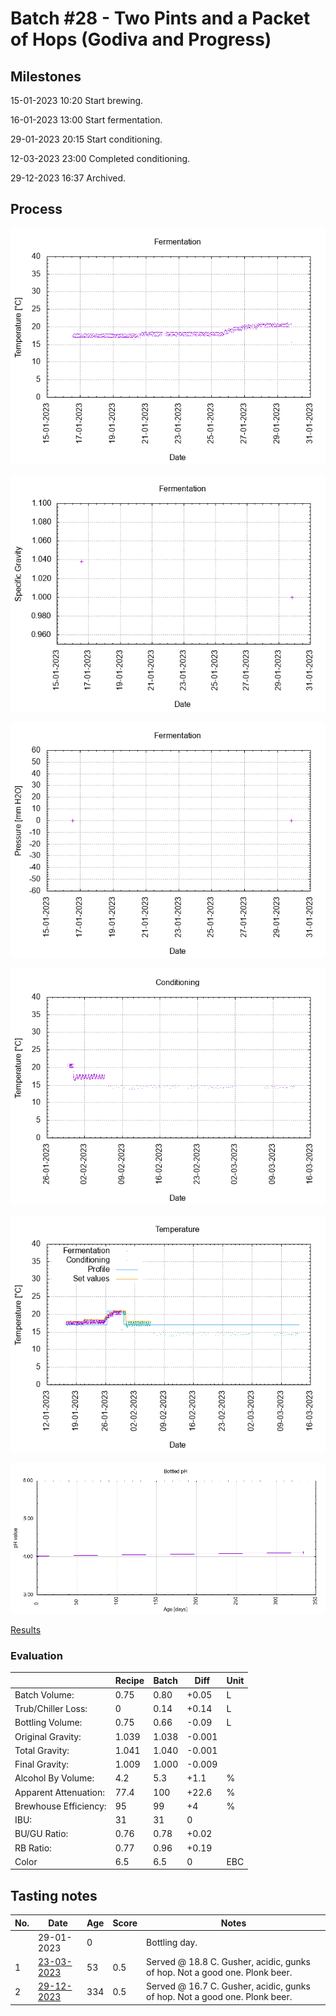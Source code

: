 # Batch #28 - Two Pints and a Packet of Hops (Godiva and Progress)

## Milestones

15-01-2023 10:20 Start brewing.

16-01-2023 13:00 Start fermentation.

29-01-2023 20:15 Start conditioning.

12-03-2023 23:00 Completed conditioning.

29-12-2023 16:37 Archived.

## Process

![fermentation](fermentation.png)

![specific gravity](gravity.png)

![pressure](pressure.png)

![conditioning](conditioning.png)

![temperature](temperature.png)

![bottled pH](bottled_ph.png)

[Results](./Batch_28_Two_Pints_and_a_Packet_of_Hops_Godiva_and_Progress_results.pdf)

### Evaluation

|                         | Recipe | Batch | Diff   | Unit |
|-------------------------|--------|-------|--------|------|
| Batch Volume:           | 0.75   | 0.80  | +0.05  | L    |
| Trub/Chiller Loss:      | 0      | 0.14  | +0.14  | L    |
| Bottling Volume:        | 0.75   | 0.66  | -0.09  | L    |
| Original Gravity:       | 1.039  | 1.038 | -0.001 |      |
| Total Gravity:          | 1.041  | 1.040 | -0.001 |      |
| Final Gravity:          | 1.009  | 1.000 | -0.009 |      |
| Alcohol By Volume:      | 4.2    | 5.3   | +1.1   | %    |
| Apparent Attenuation:   | 77.4   | 100   | +22.6  | %    |
| Brewhouse Efficiency:   | 95     | 99    | +4     | %    |
| IBU:                    | 31     | 31    | 0      |      |
| BU/GU Ratio:            | 0.76   | 0.78  | +0.02  |      |
| RB Ratio:               | 0.77   | 0.96  | +0.19  |      |
| Color                   | 6.5    | 6.5   | 0      | EBC  |

## Tasting notes

| No. | Date       | Age | Score | Notes |
|-----|------------|-----|-------|-------|
|     | 29-01-2023 |   0 |       | Bottling day. |
|   1 | [23-03-2023](20230323_Batch_28_Two_Pints_and_a_Packet_of_Hops_Godiva_and_Progress_BJCP_Scoresheet-1_2.pdf) |  53 |  0.5  | Served @ 18.8 C. Gusher, acidic, gunks of hop. Not a good one. Plonk beer. |
|   2 | [29-12-2023](20231229_Batch_28_Two_Pints_and_a_Packet_of_Hops_Godiva_and_Progress_BJCP_Scoresheet-2_2.pdf) | 334 |  0.5  | Served @ 16.7 C. Gusher, acidic, gunks of hop. Not a good one. Plonk beer. |
